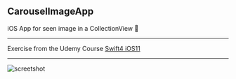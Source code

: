## CarouselImageApp

iOS App for seen image in a CollectionView 📱


***

 Exercise from the Udemy Course [Swift4 iOS11](https://www.udemy.com/course/swift-4-ios-11/)
***
<img src="public/Jun-21-2021 22-38-16.gif" alt="screetshot">
